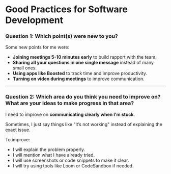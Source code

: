 # Good Practices for Software Development

### Question 1: Which point(s) were new to you?

Some new points for me were:

- **Joining meetings 5-10 minutes early** to build rapport with the team.  
- **Sharing all your questions in one single message** instead of many small ones.  
- **Using apps like Boosted** to track time and improve productivity.  
- **Turning on video during meetings** to improve communication.

---

### Question 2: Which area do you think you need to improve on? What are your ideas to make progress in that area?

I need to improve on **communicating clearly when I'm stuck**.

Sometimes, I just say things like "it’s not working" instead of explaining the exact issue.

To improve:
- I will explain the problem properly.
- I will mention what I have already tried.
- I will use screenshots or code snippets to make it clear.
- I will try using tools like Loom or CodeSandbox if needed.
